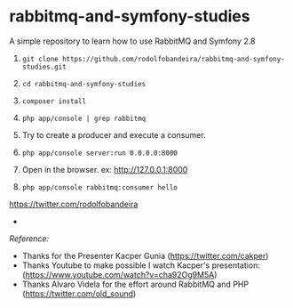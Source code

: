 # rabbitmq-and-symfony-studies
A simple repository to learn how to use RabbitMQ and Symfony 2.8

1) `git clone https://github.com/rodolfobandeira/rabbitmq-and-symfony-studies.git`

2) `cd rabbitmq-and-symfony-studies`

3) `composer install`

4) `php app/console | grep rabbitmq`

5) Try to create a producer and execute a consumer.

6) `php app/console server:run 0.0.0.0:8000`

7) Open in the browser. ex: http://127.0.0.1:8000

8) `php app/console rabbitmq:consumer hello`

https://twitter.com/rodolfobandeira

-

*Reference:*

- Thanks for the Presenter Kacper Gunia (https://twitter.com/cakper) 
- Thanks Youtube to make possible I watch Kacper's presentation: (https://www.youtube.com/watch?v=cha92Og9M5A)
- Thanks Alvaro Videla for the effort around RabbitMQ and PHP (https://twitter.com/old_sound)
